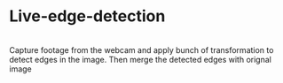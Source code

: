 # Live-edge-detection

<br>
Capture footage from the webcam and apply bunch of transformation to detect edges in the image. Then merge the detected edges with orignal image
